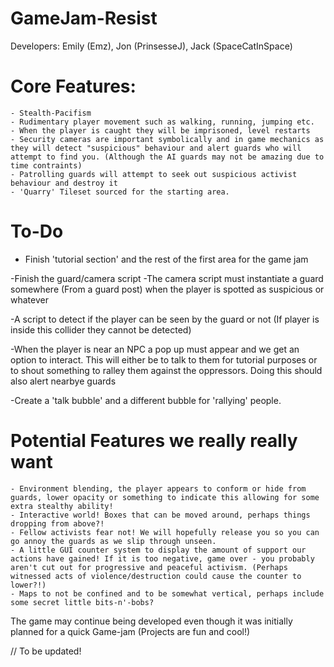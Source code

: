 # GameJam-Resist

Developers: 
    Emily (Emz), 
    Jon (PrinsesseJ), 
    Jack (SpaceCatInSpace)
# Core Features: 

    - Stealth-Pacifism
    - Rudimentary player movement such as walking, running, jumping etc.
    - When the player is caught they will be imprisoned, level restarts
    - Security cameras are important symbolically and in game mechanics as they will detect "suspicious" behaviour and alert guards who will attempt to find you. (Although the AI guards may not be amazing due to time contraints)
    - Patrolling guards will attempt to seek out suspicious activist behaviour and destroy it
    - 'Quarry' Tileset sourced for the starting area.


# To-Do
 - Finish 'tutorial section' and the rest of the first area for the game jam
 
 -Finish the guard/camera script
        -The camera script must instantiate a guard somewhere (From a guard post) when the player is spotted as suspicious or whatever
        
 -A script to detect if the player can be seen by the guard or not (If player is inside this collider they cannot be detected)
 
 -When the player is near an NPC a pop up must appear and we get an option to interact. This will either be to talk to them for tutorial
  purposes or to shout something to ralley them against the oppressors. Doing this should also alert nearbye guards 

-Create a 'talk bubble' and a different bubble for 'rallying' people.





# Potential Features we really really want

    - Environment blending, the player appears to conform or hide from guards, lower opacity or something to indicate this allowing for some extra stealthy ability!
    - Interactive world! Boxes that can be moved around, perhaps things dropping from above?!
    - Fellow activists fear not! We will hopefully release you so you can go annoy the guards as we slip through unseen.
    - A little GUI counter system to display the amount of support our actions have gained! If it is too negative, game over - you probably aren't cut out for progressive and peaceful activism. (Perhaps witnessed acts of violence/destruction could cause the counter to lower?!)
    - Maps to not be confined and to be somewhat vertical, perhaps include some secret little bits-n'-bobs?

The game may continue being developed even though it was initially planned for a quick Game-jam (Projects are fun and cool!)

// To be updated!
